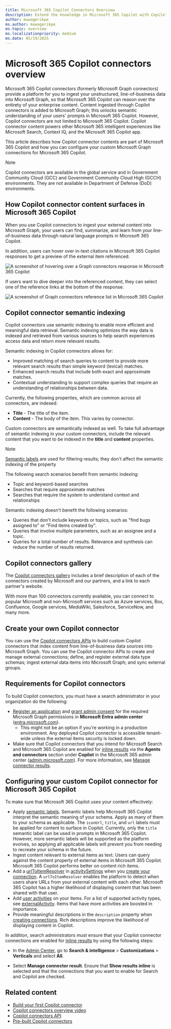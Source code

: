 ```yaml
---
title: Microsoft 365 Copilot Connectors Overview
description: Extend the knowledge in Microsoft 365 Copilot with Copilot connectors.
author: muwagerikpe
ms.author: muwagerikpe
ms.topic: overview
ms.localizationpriority: medium
ms.date: 05/19/2025
---
```


# Microsoft 365 Copilot connectors overview

Microsoft 365 Copilot connectors (formerly Microsoft Graph connectors) provide a platform for you to ingest your unstructured, line-of-business data into Microsoft Graph, so that Microsoft 365 Copilot can reason over the entirety of your enterprise content. Content ingested through Copilot connectors is added to Microsoft Graph; this unlocks semantic understanding of your users' prompts in Microsoft 365 Copilot. However, Copilot connectors are not limited to Microsoft 365 Copilot. Copilot connector content powers other Microsoft 365 intelligent experiences like Microsoft Search, Context IQ, and the Microsoft 365 Copilot app.

This article describes how Copilot connector contents are part of Microsoft 365 Copilot and how you can configure your custom Microsoft Graph connections for Microsoft 365 Copilot.

> [!NOTE]
>
> Copilot connectors are available in the global service and in Government Community Cloud (GCC) and Government Community Cloud High (GCCH) environments. They are not available in Department of Defense (DoD) environments.

## How Copilot connector content surfaces in Microsoft 365 Copilot

When you use Copilot connectors to ingest your external content into Microsoft Graph, your users can find, summarize, and learn from your line-of-business data through natural language prompts in Microsoft 365 Copilot.

In addition, users can hover over in-text citations in Microsoft 365 Copilot responses to get a preview of the external item referenced.

![A screenshot of hovering over a Graph connectors response in Microsoft 365 Copilot](assets/images/connectors-copilot-hover.png)

If users want to dive deeper into the referenced content, they can select one of the reference links at the bottom of the response.

![A screenshot of Graph connectors reference list in Microsoft 365 Copilot](assets/images/connectors-copilot-logo.png)

## Copilot connector semantic indexing

Copilot connectors use semantic indexing to enable more efficient and meaningful data retrieval. Semantic indexing optimizes the way data is indexed and retrieved from various sources to help search experiences access data and return more relevant results.

Semantic indexing in Copilot connectors allows for:

- Improved matching of search queries to content to provide more relevant search results than simple keyword (lexical) matches.
- Enhanced search results that include both exact and approximate matches.
- Contextual understanding to support complex queries that require an understanding of relationships between data.

Currently, the following properties, which are common across all connectors, are indexed:

- **Title** - The title of the item.
- **Content** - The body of the item. This varies by connector.

Custom connectors are semantically indexed as well. To take full advantage of semantic indexing in your custom connectors, include the relevant content that you want to be indexed in the **title** and **content** properties.

> [!NOTE]
> [Semantic labels](/graph/connecting-external-content-manage-schema#semantic-labels) are used for filtering results; they don't affect the semantic indexing of the property

The following search scenarios benefit from semantic indexing:

- Topic and keyword-based searches
- Searches that require approximate matches
- Searches that require the system to understand context and relationships

Semantic indexing doesn't benefit the following scenarios:

- Queries that don't include keywords or topics, such as "find bugs assigned to" or "Find items created by".
- Queries that involve multiple parameters, such as an assignee and a topic.
- Queries for a total number of results. Relevance and synthesis can reduce the number of results returned.

## Copilot connectors gallery

The [Copilot connectors gallery](https://www.microsoft.com/microsoft-search/connectors) includes a brief description of each of the connectors created by Microsoft and our partners, and a link to each partner's website.

With more than 100 connectors currently available, you can connect to popular Microsoft and non-Microsoft services such as Azure services, Box, Confluence, Google services, MediaWiki, Salesforce, ServiceNow, and many more.

## Create your own Copilot connector

You can use the [Copilot connectors APIs](/graph/connecting-external-content-connectors-api-overview?context=microsoft-365-copilot/extensibility/context) to build custom Copilot connectors that index content from line-of-business data sources into Microsoft Graph. You can use the Copilot connector APIs to create and manage external connections; define, and register external data type schemas; ingest external data items into Microsoft Graph; and sync external groups.

## Requirements for Copilot connectors

To build Copilot connectors, you must have a search administrator in your organization do the following:

- [Register an application](/graph/toolkit/get-started/add-aad-app-registration) and [grant admin consent](/graph/connecting-external-content-deploy-teams#update-microsoft-graph-permissions) for the required Microsoft Graph permissions in **Microsoft Entra admin center** ([entra.microsoft.com](https://entra.microsoft.com/)).
    - This might not be an option if you're working in a production environment. Any deployed Copilot connector is accessible tenant-wide unless the external items security is locked down.
- Make sure that Copilot connectors that you intend for Microsoft Search and Microsoft 365 Copilot are enabled for [inline results](/microsoftsearch/connectors-in-all-vertical) via the **Agents and connectors** section under **Copilot** in the Microsoft 365 admin center ([admin.microsoft.com](https://admin.microsoft.com)). For more information, see [Manage connector results](/microsoftsearch/connectors-in-all-vertical).

## Configuring your custom Copilot connector for Microsoft 365 Copilot

To make sure that Microsoft 365 Copilot uses your content effectively:

- Apply [semantic labels](/graph/connecting-external-content-manage-schema). Semantic labels help Microsoft 365 Copilot interpret the semantic meaning of your schema. Apply as many of them to your schema as applicable. The `iconUrl`, `title`, and `url` labels must be applied for content to surface in Copilot. Currently, only the `title` semantic label can be used in prompts in Microsoft 365 Copilot. However, more semantic labels will be supported as the platform evolves, so applying all applicable labels will prevent you from needing to recreate your schema in the future.
- Ingest content relevant to external items as text. Users can query against the content property of external items in Microsoft 365 Copilot. Microsoft 365 Copilot performs better on content rich items.
- Add a [urlToItemResolver](/graph/api/resources/externalconnectors-urltoitemresolverbase) in [activitySettings](/graph/api/resources/externalconnectors-activitysettings) when you [create your connection](/graph/connecting-external-content-manage-connections#create-a-connection). A `urlToItemResolver` enables the platform to detect when users share URLs from your external content with each other. Microsoft 365 Copilot has a higher likelihood of displaying content that has been shared with that user.
- Add [user activities](/graph/api/externalconnectors-externalitem-addactivities) on your items. For a list of supported activity types, see [externalActivity](/graph/api/resources/externalconnectors-externalactivity). Items that have more activities are boosted in importance.
- Provide meaningful descriptions in the `description` property when [creating connections](/graph/api/externalconnectors-external-post-connections). Rich descriptions improve the likelihood of displaying content in Copilot.

In addition, search administrators must ensure that your Copilot connector connections are enabled for [inline results](/microsoftsearch/connectors-in-all-vertical) by using the following steps:

- In the [Admin Center](https://admin.microsoft.com/), go to **Search & intelligence** > **Customizations** > **Verticals** and select **All**.

- Select **Manage connector result**. Ensure that **Show results inline** is selected and that the connections that you want to enable for Search and Copilot are checked.

## Related content

- [Build your first Copilot connector](build-your-first-connector.md)
- [Copilot connectors overview video](https://www.youtube.com/embed/17rAOh9313g)
- [Copilot connectors API](/graph/connecting-external-content-connectors-api-overview?context=microsoft-365-copilot/extensibility/context)
- [Pre-built Copilot connectors](/microsoftsearch/pre-built-connectors-overview)
